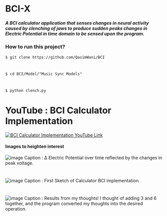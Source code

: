 # BCI-X
##### A BCI calculator application that senses changes in neural activity caused by clenching of jaws to produce sudden peaks changes in Electric Potential in time domain to be sensed upon the program.

### How to run this project?
`$ git clone https://github.com/QasimWani/BCI`
#
`$ cd BCI/Model/"Music Sync Models"`
#
`$ python clench.py `
# YouTube : BCI Calculator Implementation
[![BCI Calculator Implementation YouTube Link](https://img.youtube.com/vi/EHHWT0V7jj0/0.jpg)](https://www.youtube.com/watch?v=EHHWT0V7jj0)

#### Images to heighten interest
![image](https://pbs.twimg.com/media/ENJjFu8WkAAnTCl?format=jpg&name=medium)
 Caption : Δ Electric Potential over time reflected by the changes in peak voltage.
#

![image](https://pbs.twimg.com/media/ENJixntWkAE0aKr?format=jpg&name=medium)
 Caption : First Sketch of Calculator BCI implementation
 
#
![image](https://pbs.twimg.com/media/ENJkMU7XsAEWkB2?format=png&name=medium)
 Caption : Results from my thoughts! I thought of adding 3 and 6 together, and the program converted my thoughts into the desired operation.

